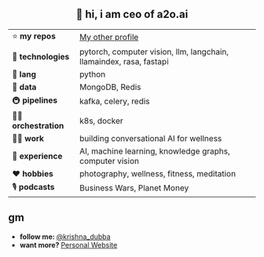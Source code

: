 <h2 align="center">👋 hi, i am ceo of a2o.ai</h2> 


| | |
|---------------|-----|
| ⭐️ **my repos**   | [My other profile](https://github.com/krishnadubba)  |
| 🧠 **technologies**  | pytorch, computer vision, llm, langchain, llamaindex, rasa, fastapi |
| 💬 **lang**   | python |
| 💽 **data**    | MongoDB, Redis |
| 🚇 **pipelines** | kafka, celery, redis |
| 🧑‍🍳 **orchestration**    | k8s, docker |
| 👷‍♂️ **work**  | building conversational AI for wellness |
| 🌱 **experience**  | AI, machine learning, knowledge graphs, computer vision |
| ❤️ **hobbies** | photography, wellness, fitness, meditation |
| 🎙️ **podcasts** | Business Wars, Planet Money |



## gm

<ul>
  <li><b>follow me: </b> <a href="https://twitter.com/krishna_dubba" target="_blank">@krishna_dubba</a></li>
  <li><b>want more? </b> <a href="http://krishnadubba.info" target="_blank">Personal Website</a></li>
</ul>
